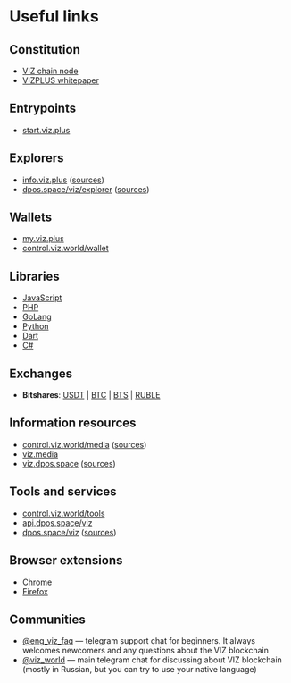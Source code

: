 # Useful links

## Constitution
* [VIZ chain node](https://github.com/VIZ-Blockchain/viz-cpp-node)
* [VIZPLUS whitepaper](https://viz.media/vizplus-whitepaper/)

## Entrypoints
* [start.viz.plus](https://start.viz.plus)

## Explorers
* [info.viz.plus](https://translate.google.com/translate?sl=ru&tl=en&u=https://info.viz.plus) ([sources](https://github.com/vizplus/info-viz-plus))
* [dpos.space/viz/explorer](https://translate.google.com/translate?sl=ru&tl=en&u=https://dpos.space/viz/explorer) ([sources](https://github.com/denis-skripnik/dpos.space))

## Wallets
* [my.viz.plus](https://my.viz.plus)
* [control.viz.world/wallet](https://control.viz.world/wallet/)

## Libraries
* [JavaScript](https://github.com/VIZ-Blockchain/viz-js-lib)
* [PHP](https://github.com/t3ran13/php-graphene-node-client)
* [GoLang](https://github.com/VIZ-Blockchain/viz-go-lib)
* [Python](https://github.com/VIZ-Blockchain/viz-python-lib)
* [Dart](https://github.com/VizTower/viz-transaction)
* [C#](https://github.com/lososeg/Graphene.Viz)

## Exchanges
* **Bitshares**: [USDT](https://wallet.bitshares.org/#/market/XCHNG.VIZ_RUDEX.USDT) | [BTC](https://wallet.bitshares.org/#/market/XCHNG.VIZ_RUDEX.BTC) | [BTS](https://wallet.bitshares.org/#/market/XCHNG.VIZ_BTS) | [RUBLE](https://wallet.bitshares.org/#/market/XCHNG.VIZ_RUBLE)

## Information resources
* [control.viz.world/media](https://control.viz.world/media/tags/en/) ([sources](https://github.com/VIZ-Blockchain/viz-php-control-panel))
* [viz.media](https://translate.google.com/translate?sl=ru&tl=en&u=https://viz.media)
* [viz.dpos.space](https://translate.google.com/translate?sl=ru&tl=en&u=https://viz.dpos.space) ([sources](https://github.com/denis-skripnik/dpos.space))

## Tools and services
* [control.viz.world/tools](https://control.viz.world/tools/)
* [api.dpos.space/viz](https://api.dpos.space/viz/)
* [dpos.space/viz](https://translate.google.com/translate?sl=ru&tl=en&u=https://dpos.space/viz) ([sources](https://github.com/denis-skripnik/dpos.space))

## Browser extensions
* [Chrome](https://chrome.google.com/webstore/detail/vizonator/iehoehfkanaobnbldjfjfabbpaiiojnp)
* [Firefox](https://addons.mozilla.org/ru/firefox/addon/vizonator/)

## Communities
* [@eng_viz_faq](https://t.me/eng_viz_faq) — telegram support chat for beginners. It always welcomes newcomers and any questions about the VIZ blockchain
* [@viz_world](https://t.me/viz_world) — main telegram chat for discussing about VIZ blockchain (mostly in Russian, but you can try to use your native language)
